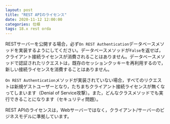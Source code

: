 ```yaml
---
layout: post
title: "REST APIのライセンス"
date: 2020-11-12 12:00:00
categories: 仕様
tags: 18.x rest orda
---
```


RESTサーバーを公開する場合，必ず``On REST Authentication``データベースメソッドを実装するようにしてください。データベースメソッドが``False``を返せば，クライアント接続ライセンスが消費されることはありません。データベースメソッドで認証されたリクエストは，既存のセッションクッキーを再利用するので，新しい接続ライセンスを消費することはありません。

``On REST Authentication``メソッドが実装されていない場合，すべてのリクエストは新規ゲストユーザーとなり，たちまちクライアント接続ライセンスが無くなってしまいます（Denial of Service攻撃）。また，どんなクラスメソッドでも実行できることになります（セキュリティ問題）。

REST APIのライセンスは，Webサーバーではなく，クライアント/サーバーのビジネスモデルに準拠しています。
